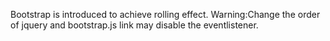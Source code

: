 Bootstrap is introduced to achieve rolling effect.
Warning:Change the order of jquery and bootstrap.js link may disable the eventlistener. 
